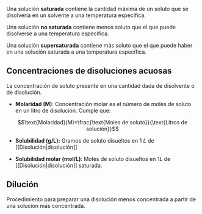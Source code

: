 
Una solución **saturada** contiene la cantidad máxima de un soluto que se disolvería en un solvente a una temperatura específica. 

Una solución **no saturada** contiene menos soluto que el que puede disolverse a una temperatura específica. 

Una solución **supersaturada** contiene más soluto que el que puede haber en una solución saturada a una temperatura específica. 

## Concentraciones de disoluciones acuosas 

La concentración de soluto presente en una cantidad dada de disolvente o de disolución. 

- **Molaridad (M)**: Concentración molar es el número de moles de soluto en un litro de disolución. Cumple que: 

$$\text{Molaridad}(M)=\frac{\text{Moles de soluto}}{\text{Litros de solución}}$$

- **Solubilidad (g/L):** Gramos de soluto disueltos en 1 $L$ de [[Disolución|disolución]]

- **Solubilidad molar (mol/L)**: Moles de soluto disueltos en $1 L$ de [[Disolución|disolución]] saturada. 


## Dilución 

Procedimiento para preparar una disolución menos concentrada a partir de una solución más concentrada. 